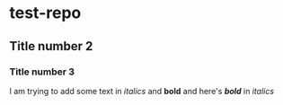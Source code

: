 # test-repo
## Title number 2
### Title number 3

I am trying to add some text in *italics* and **bold** and here's ***bold*** in *italics*
